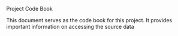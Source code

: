 Project Code Book

This document serves as the code book for this project. It provides important information on accessing the source data
